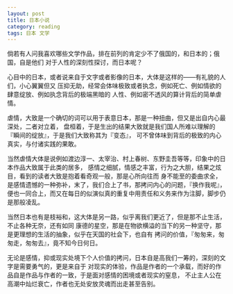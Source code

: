 ```yaml
---
layout: post
title: 日本小说
category: reading
tags: 日本 文学
---
```


倘若有人问我喜欢哪些文学作品，排在前列的肯定少不了俄国的，和日本的；俄国，自是他们
对于人性的深刻性探讨，而日本呢？

心目中的日本，或者说来自于文字或者影像的日本，大体是这样的——有礼貌的人们，小心翼翼但又
压抑无助，经常会体味极致或者执念，例如死亡、例如情欲的肆意绽放、例如执念背后的极端黑暗的
人性、例如密不透风的算计背后的简单虐情。

虐情，大致是一个确切的词可以用于表意日本，那是一种扭曲，但又是出自内心最深处，二者对立着，
盘桓着，于是生出的结果大致就是我们国人所难以理解的『瞬间的绽放』，于是我们大致称其为『变态』，
可不曾体味到背后的极致的内心真实，与付诸实践的果敢。

当然虐情大体是说例如渡边淳一、太宰治、村上春树、东野圭吾等等，印象中的日本作品大致属于此类的居多，
感情之细腻，情感之丰富，行为之大胆，结果之炫目，看到的读者大致是抱着看奇观一般，那是心所向往而
身不能至的委曲求全，是感情遗憾的一种弥补，末了，我们合上了书，那拷问内心的问题，『换作我呢』，
便也一同合上，而又在每日的似演似真的重复中用责任和义务来作为注脚，脚步仍是那般凌乱。

当然日本也有是枝裕和，这大体是另一路，似乎离我们更近了，但是那不止生活，不止各种无奈，还有如同
康德的星空，那是在物欲横溢的当下的另一种坚守，那是更理想的生活的抽象，似乎在天国的社会下，也自有
拷问的价值，『匆匆来，匆匆走，匆匆去』，竟不知今日何日。

无论是感情，抑或现实处境下个人价值的拷问，日本自是高我们一筹的，深刻的文字是需要勇气的，更是来自于
对现实的体验，作品是作者的一个承载，而好的作品自是作品与作者的一致，于是面对感情的困境或者现实的窒息，
不止主人公在高潮中灿烂衰亡，作者也无处安放灵魂而出走甚至告别。
